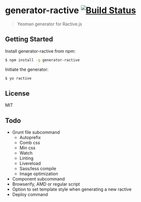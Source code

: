 # generator-ractive [![Build Status](https://secure.travis-ci.org/colindresj/generator-ractive.png?branch=master)](https://travis-ci.org/colindresj/generator-ractive)

> Yeoman generator for Ractive.js


## Getting Started

Install generator-ractive from npm:

```bash
$ npm install -g generator-ractive
```

Initiate the generator:

```bash
$ yo ractive
```

## License

MIT

## Todo
- Grunt file subcommand
  - Autoprefix
  - Comb css
  - Min css
  - Watch
  - Linting
  - Livereload
  - Sass/less compile
  - Image optimization
- Component subcommand
- Browserify, AMD or regular script
- Option to set template style when generating a new ractive
- Deploy command

